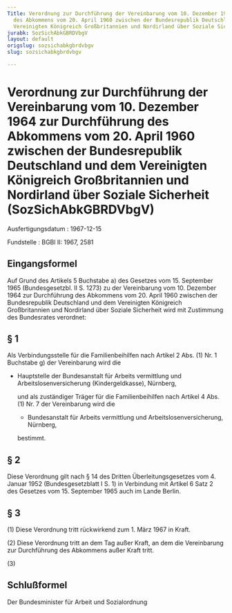 ```yaml
---
Title: Verordnung zur Durchführung der Vereinbarung vom 10. Dezember 1964 zur Durchführung
  des Abkommens vom 20. April 1960 zwischen der Bundesrepublik Deutschland und dem
  Vereinigten Königreich Großbritannien und Nordirland über Soziale Sicherheit
jurabk: SozSichAbkGBRDVbgV
layout: default
origslug: sozsichabkgbrdvbgv
slug: sozsichabkgbrdvbgv

---
```


# Verordnung zur Durchführung der Vereinbarung vom 10. Dezember 1964 zur Durchführung des Abkommens vom 20. April 1960 zwischen der Bundesrepublik Deutschland und dem Vereinigten Königreich Großbritannien und Nordirland über Soziale Sicherheit (SozSichAbkGBRDVbgV)

Ausfertigungsdatum
:   1967-12-15

Fundstelle
:   BGBl II: 1967, 2581



## Eingangsformel

Auf Grund des Artikels 5 Buchstabe a) des Gesetzes vom 15. September
1965 (Bundesgesetzbl. II S. 1273) zu der Vereinbarung vom 10. Dezember
1964 zur Durchführung des Abkommens vom 20. April 1960 zwischen der
Bundesrepublik Deutschland und dem Vereinigten Königreich
Großbritannien und Nordirland über Soziale Sicherheit wird mit
Zustimmung des Bundesrates verordnet:


## § 1

Als Verbindungsstelle für die Familienbeihilfen nach Artikel 2 Abs.
(1) Nr. 1 Buchstabe g) der Vereinbarung wird die

-   Hauptstelle der Bundesanstalt für Arbeits
    vermittlung und Arbeitslosenversicherung (Kindergeldkasse), Nürnberg,

    und als zuständiger Träger für die Familienbeihilfen nach Artikel 4
    Abs. (1) Nr. 7 der Vereinbarung wird die

    -   Bundesanstalt für Arbeits
        vermittlung und Arbeitslosenversicherung, Nürnberg,




    bestimmt.





## § 2

Diese Verordnung gilt nach § 14 des Dritten Überleitungsgesetzes vom
4\. Januar 1952 (Bundesgesetzblatt I S. 1) in Verbindung mit Artikel 6
Satz 2 des Gesetzes vom 15. September 1965 auch im Lande Berlin.


## § 3

(1) Diese Verordnung tritt rückwirkend zum 1. März 1967 in Kraft.

(2) Diese Verordnung tritt an dem Tag außer Kraft, an dem die
Vereinbarung zur Durchführung des Abkommens außer Kraft tritt.

(3)


## Schlußformel

Der Bundesminister für Arbeit und Sozialordnung


